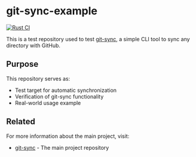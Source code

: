 # git-sync-example

[![Rust CI](https://github.com/carpe-diem/git-sync-example/actions/workflows/rust.yml/badge.svg)](https://github.com/carpe-diem/git-sync-example/actions/workflows/rust.yml)

This is a test repository used to test [git-sync](https://github.com/carpe-diem/git-sync), a simple CLI tool to sync any directory with GitHub.

## Purpose

This repository serves as:
- Test target for automatic synchronization
- Verification of git-sync functionality
- Real-world usage example

## Related

For more information about the main project, visit:
- [git-sync](https://github.com/carpe-diem/git-sync) - The main project repository